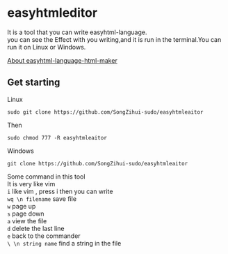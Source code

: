 # easyhtmleditor

It is a tool that you can write easyhtml-language.      
you can see the Effect with you writing,and it is run in the terminal.You can run it on Linux or Windows.

[About easyhtml-language-html-maker](https://github.com/SongZihui-sudo/EasyHtml-language-HTML-MAKER)         

## Get starting 

Linux

```
sudo git clone https://github.com/SongZihui-sudo/easyhtmleaitor
```
Then 
```
sudo chmod 777 -R easyhtmleaitor
```

Windows  
```
git clone https://github.com/SongZihui-sudo/easyhtmleaitor
```
Some command in this tool     
It is very like vim     
``` i ``` like vim , press i then you can write    
``` wq \n filename ``` save file  
``` w ``` page up    
``` s ``` page down   
``` a ``` view the file   
``` d ``` delete the last line    
``` e ``` back to the commander      
``` \ \n string name ``` find a string in the file   
